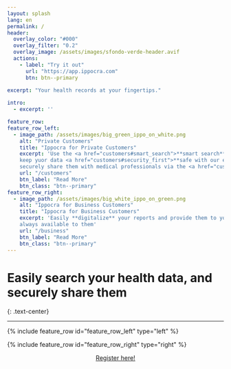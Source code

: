 ```yaml
---
layout: splash
lang: en
permalink: /
header:
  overlay_color: "#000"
  overlay_filter: "0.2"
  overlay_image: /assets/images/sfondo-verde-header.avif
  actions:
    - label: "Try it out"
      url: "https://app.ippocra.com"
      btn: btn--primary
  
excerpt: "Your health records at your fingertips."

intro: 
  - excerpt: ''

feature_row:
feature_row_left:
  - image_path: /assets/images/big_green_ippo_on_white.png
    alt: "Private Customers"
    title: "Ippocra for Private Customers"
    excerpt: 'Use the <a href="customers#smart_search">**smart search**</a> to find what you need, <a href="customers#automatic_organization">**automatically organize**</a> your data,
    keep yuor data <a href="customers#security_first">**safe with our encryption**</a>, 
    securely share them with medical professionals via the <a href="customers#secret_link">**secret-link**</a>.'
    url: "/customers"
    btn_label: "Read More"
    btn_class: "btn--primary"
feature_row_right:
  - image_path: /assets/images/big_white_ippo_on_green.png
    alt: "Ippocra for Business Customers"
    title: "Ippocra for Business Customers"
    excerpt: 'Easily **digitalize** your reports and provide them to your customers securely via the **secret-link**. Provide the Ippocra experience to **your customers**, and be have **your brand and info** 
    always available to them'
    url: "/business"
    btn_label: "Read More"
    btn_class: "btn--primary"    
---
```

# Easily search your health data, and securely share them 
{: .text-center}

<hr/>

{% include feature_row id="feature_row_left" type="left" %}

{% include feature_row id="feature_row_right" type="right" %}


<center>
<a id="register-call" href="https://app.ippocra.com/register" class="btn btn--primary">Register here!</a>
</center>



